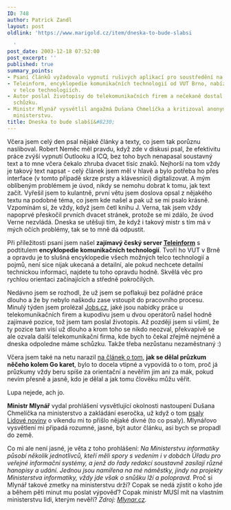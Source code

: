 ```yaml
---
ID: 748
author: Patrick Zandl
layout: post
oldlink: 'https://www.marigold.cz/item/dneska-to-bude-slabsi

  '
post_date: 2003-12-18 07:52:00
post_excerpt: ''
published: true
summary_points:
- Psaní článků vyžadovalo vypnutí rušivých aplikací pro soustředění na souvislý text.
- Teleinform, encyklopedie komunikačních technologií od VUT Brno, nabízí rychlou orientaci
  v telco technologiích.
- Autor poslal životopisy do telekomunikačních firem a nečekaně dostal pozvání na
  schůzku.
- Ministr Mlynář vysvětlil angažmá Dušana Chmelíčka a kritizoval anonymní udání na
  ministerstvu.
title: Dneska to bude slabší&#8230;
---
```


<p>
Včera jsem celý den psal nějaké články a texty, co jsem tak porůznu nasliboval. Robert Neměc měl pravdu, když zde v diskusi psal, že efektivitu práce zvýší vypnutí Outlooku a ICQ, bez toho bych nenapasal soustavný text a to mne včera čekalo zhruba dvacet tisíc znaků. Nejhorší na tom vždy je takový text napsat - celý článek jsem měl v hlavě a bylo potřeba ho přes interface (v tomto případě skrze prsty a klávesnici) digitalizovat. A mým oblíbeným problémem je úvod, nikdy se nemohu dobrat k tomu, jak text začít. Vyřešil jsem to kulantně, první větu jsem doslova opsal z nějakého textu na podobné téma, co jsem kde našel a pak už se mi psalo krásně. Vzpomínám si, že vždy, když jsem četl knihu J. Verna, tak jsem vždy napoprvé přeskočil prvních dvacet stránek, protože se mi zdálo, že úvod Verne nezvládá. Dneska se utěšuji tím, že když i takový mistr s tím má v mých očích problémy, tak se to mně dá odpustit. </p>

<p>
Při příležitosti psaní jsem našel <STRONG>zajímavý český server </STRONG><A href="http://www.teleinform.cz/" target=_blank><STRONG>Teleinform</STRONG></A> s podtitulem <STRONG>encyklopedie komunikačních technologií</STRONG>. Tvoří ho VUT v Brně a opravdu je to slušná encyklopedie všech možných telco technologií a pojmů, není sice nijak ukecaná a detailní, ale pokud nechcete detailní technickou&#160;informaci, najdete tu toho opravdu hodně. Skvělá věc pro rychlou orientaci začínajících a středně pokročilých.</p>

<p>
Nedávno jsem se rozhodl, že už jsem se poflakuji bez pořádné práce dlouho a že by nebylo naškodu zase vstoupit do pracovního procesu. Minulý týden jsem prolézal <A href="http://www.jobs.cz/">Jobs.cz</A>, jaké jsou nabídky práce u telekomunikačních firem a kupodivu jsem u dvou operátorů našel hodně zajímavé pozice, tož jsem tam poslal životopis. Až později jsem si všiml, že ty pozice tam visí už dlouho a krom toho se nikdo neozval, překvapivě se ale ozvala další telekomunikační firma, kde bych to čekal zřejmě nejméně a dneska odpoledne máme schůzku.&#160;Takže třeba nezůstanu nezaměstnaný :)&#160;</p>

<p>
Včera jsem také na netu narazil <A href="http://www.bloguje.cz/blogy/mujblog/18611_item.php" target=_blank>na článek o tom</A>, <STRONG>jak se dělal průzkum něčeho kolem Go karet</STRONG>, bylo to docela vtipné a vypovídá to o tom, proč já průzkumy vždy beru spíše za orientační a nevěřím jim ani za mák, pokud nevím přesně a jasně, kdo je dělal a jak tomu člověku můžu věřit. </p>

<p>
Lupa nejede, ach jo. </p>

<p>
<STRONG>Ministr Mlynář</STRONG> vydal prohlášení vysvětlující okolnosti nastoupení Dušana Chmelíčka na ministerstvo a zakládání eseročka, už když o tom <A href="http://lidovky.centrum.cz/clanek.phtml?id=223565" target=_blank>psaly Lidové noviny</A> o víkendu mi to přišlo nějaké divné (to co psaly). Mlynářovo vysvětlení mi připadá rozumné, jasné, být autor článku, asi bych se propadl do země. </p>

<p>
Co mi ale není jasné, je věta z toho prohlášení: <EM>Na Ministerstvu informatiky působí několik jednotlivců, kteří měli spory s vedením i v dobách Úřadu pro veřejné informační systémy, a jenž do řady redakcí soustavně zasílají různé hanopisy a udání. Jednou jsou namířena na mé náměstky, jindy na projekty Ministerstva informatiky, vždy jde však o snůšku lží a polopravd.</EM> Proč si Mlynář takové zmetky na ministerstvu drží? Copak se nedá zjistit o koho jde a během pěti minut mu poslat výpověď? Copak ministr MUSÍ mít na vlastním ministerstvu lidi, kterým nevěří? <EM>Zdroj: </EM><A href="http://www.telefonie.cz/zprava.asp?id=3648" target=_blank><EM>Mlynar.cz</EM></A><EM>.</EM></p>